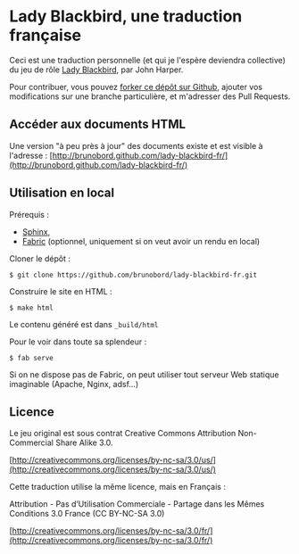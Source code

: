 # Lady Blackbird, une traduction française #

Ceci est une traduction personnelle (et qui je l'espère deviendra collective) du jeu de rôle [Lady Blackbird](http://www.onesevendesign.com/ladyblackbird/), par John Harper.

Pour contribuer, vous pouvez [forker ce dépôt sur Github](https://github.com/brunobord/lady-blackbird-fr), ajouter vos modifications sur une branche particulière, et m'adresser des Pull Requests.

## Accéder aux documents HTML ##

Une version "à peu près à jour" des documents existe et est visible à l'adresse : [http://brunobord.github.com/lady-blackbird-fr/](http://brunobord.github.com/lady-blackbird-fr/)

## Utilisation en local ##


Prérequis :

* [Sphinx](http://sphinx.pocoo.org),
* [Fabric](http://docs.fabfile.org/) (optionnel, uniquement si on veut avoir un rendu en local)

Cloner le dépôt :

    $ git clone https://github.com/brunobord/lady-blackbird-fr.git

Construire le site en HTML :

    $ make html

Le contenu généré est dans `_build/html`

Pour le voir dans toute sa splendeur :

    $ fab serve

Si on ne dispose pas de Fabric, on peut utiliser tout serveur Web statique imaginable (Apache, Nginx, adsf...)

## Licence ##

Le jeu original est sous contrat Creative Commons Attribution Non-Commercial Share Alike 3.0.

[http://creativecommons.org/licenses/by-nc-sa/3.0/us/](http://creativecommons.org/licenses/by-nc-sa/3.0/us/)

Cette traduction utilise la même licence, mais en Français :

Attribution - Pas d’Utilisation Commerciale - Partage dans les Mêmes Conditions 3.0 France (CC BY-NC-SA 3.0)

[http://creativecommons.org/licenses/by-nc-sa/3.0/fr/](http://creativecommons.org/licenses/by-nc-sa/3.0/fr/)
